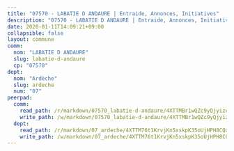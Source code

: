 ```yaml
---
title: "07570 - LABATIE D ANDAURE | Entraide, Annonces, Initiatives"
description: "07570 - LABATIE D ANDAURE | Entraide, Annonces, Initiatives"
date: 2020-01-11T14:09:21+09:00
collapsible: false
layout: commune
comm:
  nom: "LABATIE D ANDAURE"
  slug: labatie-d-andaure
  cp: "07570"
dept:
  nom: "Ardèche"
  slug: ardeche
  num: "07"
peerpad:
  comm:
    read_path: /r/markdown/07570_labatie-d-andaure/4XTTMBr1wQZc9yQjyizeubseu9eD16qVeyW3aS8EPnTBziM2P
    write_path: /w/markdown/07570_labatie-d-andaure/4XTTMBr1wQZc9yQjyizeubseu9eD16qVeyW3aS8EPnTBziM2P-K3TgUNndDzdoVULVyckgNisK7pgqPKAyjEKc3torbpnNnLnWHG8bV9JBQv98YFZVfJQfBuZbRwFZdCuUp57wui1rzAFR91FWLrzTCfFaSKyZ5p5byQ7PLqGKdJA7UhnqhNiL4ZwM
  dept:
    read_path: /r/markdown/07_ardeche/4XTTM76t1KrvjKn5xskpK35oUjHPH8CQaLdMsC4TVbgaVPp9H
    write_path: /w/markdown/07_ardeche/4XTTM76t1KrvjKn5xskpK35oUjHPH8CQaLdMsC4TVbgaVPp9H-K3TgTz6XqMtb1TG26LozWQGWzYCmeEroVRKKCBntm7SADEzfC88gC5qx4GzHEVb3Y3CHH1FRtgCq45v9wokwFBFS6YysdmDNnD29f5C4C6FuF2ZpCUFJZY3XzmFx1kWscUwpw6qR
---
```


